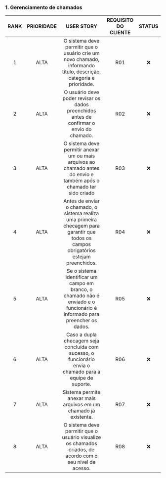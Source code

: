 ### 1. Gerenciamento de chamados
| RANK | PRIORIDADE | USER STORY                                                                                                                             | REQUISITO DO CLIENTE | STATUS |
| :--: | :--------: | :------------------------------------------------------------------------------------------------------------------------------------: | :------------------: | :----: | 
|   1  |    ALTA    | O sistema deve permitir que o usuário crie um novo chamado, informando título, descrição, categoria e prioridade.                      |          R01         |   ❌   |
|   2  |    ALTA    | O usuário deve poder revisar os dados preenchidos antes de confirmar o envio do chamado.                                               |          R02         |   ❌   |
|   3  |    ALTA    | O sistema deve permitir anexar um ou mais arquivos ao chamado antes do envio e também após o chamado ter sido criado                   |          R03         |   ❌   |
|   4  |    ALTA    | Antes de enviar o chamado, o sistema realiza uma primeira checagem para garantir que todos os campos obrigatórios estejam preenchidos. |          R04         |   ❌   |
|   5  |    ALTA    | Se o sistema identificar um campo em branco, o chamado não é enviado e o funcionário é informado para preencher os dados.              |          R05         |   ❌   |
|   6  |    ALTA    | Caso a dupla checagem seja concluída com sucesso, o funcionário envia o chamado para a equipe de suporte.                              |          R06         |   ❌   |
|   7  |    ALTA    | Sistema permite anexar mais arquivos em um chamado já existente.                                                                       |          R07         |   ❌   |
|   8  |    ALTA    | O sistema deve permitir que o usuário visualize os chamados criados, de acordo com o seu nível de acesso.                              |          R08         |   ❌   |
